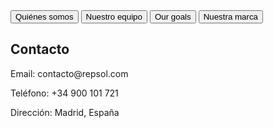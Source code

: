 <!DOCTYPE html>
<html lang="es">
<head>
  <meta charset="UTF-8">
  <meta name="viewport" content="width=device-width, initial-scale=1">
  <title>Repsol - Energía Limpia</title>
  <link rel="stylesheet" href="style.css">
</head>
<body>
  <div class="menu">
    <button>Quiénes somos</button>
    <button>Nuestro equipo</button>
    <button>Our goals</button>
    <button>Nuestra marca</button>
  </div>

  <div class="contacto">
    <h2>Contacto</h2>
    <p>Email: contacto@repsol.com</p>
    <p>Teléfono: +34 900 101 721</p>
    <p>Dirección: Madrid, España</p>
  </div>
</body>
</html>

